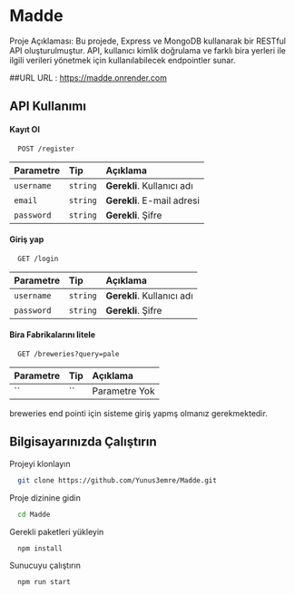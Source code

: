 
# Madde

Proje Açıklaması: Bu projede, Express ve MongoDB kullanarak bir RESTful API oluşturulmuştur. API, kullanıcı kimlik doğrulama ve farklı bira yerleri ile ilgili verileri yönetmek için kullanılabilecek endpointler sunar.

##URL
URL : https://madde.onrender.com 

## API Kullanımı

#### Kayıt Ol

```http
  POST /register
```

| Parametre | Tip     | Açıklama                |
| :-------- | :------- | :------------------------- |
| `username` | `string` | **Gerekli**. Kullanıcı adı |
| `email` | `string` | **Gerekli**. E-mail adresi |
| `password` | `string` | **Gerekli**. Şifre |

#### Giriş yap

```http
  GET /login
```

| Parametre | Tip     | Açıklama                       |
| :-------- | :------- | :-------------------------------- |
| `username` | `string` | **Gerekli**. Kullanıcı adı |
| `password` | `string` | **Gerekli**. Şifre  |


#### Bira Fabrikalarını litele

```http
  GET /breweries?query=pale
```

| Parametre | Tip     | Açıklama                       |
| :-------- | :------- | :-------------------------------- |
| `` | `` | Parametre Yok |



breweries end pointi için sisteme giriş yapmş olmanız gerekmektedir.

  
## Bilgisayarınızda Çalıştırın

Projeyi klonlayın

```bash
  git clone https://github.com/Yunus3emre/Madde.git
```

Proje dizinine gidin

```bash
  cd Madde
```

Gerekli paketleri yükleyin

```bash
  npm install
```

Sunucuyu çalıştırın

```bash
  npm run start
```

  

